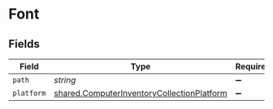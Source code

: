 # Font


## Fields

| Field                                                                                                    | Type                                                                                                     | Required                                                                                                 | Description                                                                                              | Example                                                                                                  |
| -------------------------------------------------------------------------------------------------------- | -------------------------------------------------------------------------------------------------------- | -------------------------------------------------------------------------------------------------------- | -------------------------------------------------------------------------------------------------------- | -------------------------------------------------------------------------------------------------------- |
| `path`                                                                                                   | *string*                                                                                                 | :heavy_minus_sign:                                                                                       | N/A                                                                                                      | ~/Library/Fonts                                                                                          |
| `platform`                                                                                               | [shared.ComputerInventoryCollectionPlatform](../../models/shared/computerinventorycollectionplatform.md) | :heavy_minus_sign:                                                                                       | N/A                                                                                                      |                                                                                                          |